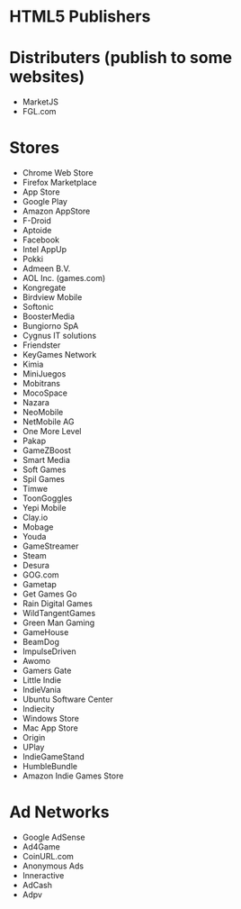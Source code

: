 HTML5 Publishers
================

# Distributers (publish to some websites)

* MarketJS
* FGL.com

# Stores

* Chrome Web Store
* Firefox Marketplace
* App Store
* Google Play
* Amazon AppStore
* F-Droid
* Aptoide
* Facebook
* Intel AppUp
* Pokki
* Admeen B.V.
* AOL Inc. (games.com)
* Kongregate
* Birdview Mobile
* Softonic
* BoosterMedia
* Bungiorno SpA
* Cygnus IT solutions
* Friendster
* KeyGames Network
* Kimia
* MiniJuegos
* Mobitrans
* MocoSpace
* Nazara
* NeoMobile
* NetMobile AG
* One More Level
* Pakap
* GameZBoost
* Smart Media
* Soft Games
* Spil Games
* Timwe
* ToonGoggles
* Yepi Mobile
* Clay.io
* Mobage
* Youda
* GameStreamer
* Steam
* Desura
* GOG.com
* Gametap
* Get Games Go
* Rain Digital Games
* WildTangentGames
* Green Man Gaming
* GameHouse
* BeamDog
* ImpulseDriven
* Awomo
* Gamers Gate
* Little Indie
* IndieVania
* Ubuntu Software Center
* Indiecity
* Windows Store
* Mac App Store
* Origin
* UPlay
* IndieGameStand
* HumbleBundle
* Amazon Indie Games Store

# Ad Networks

* Google AdSense
* Ad4Game
* CoinURL.com
* Anonymous Ads
* Inneractive
* AdCash
* Adpv
